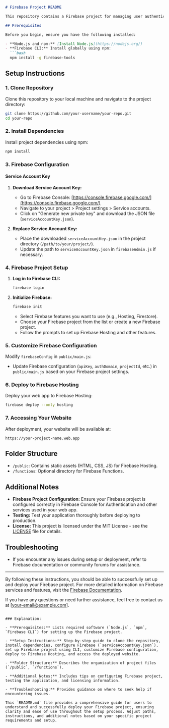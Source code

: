 ```markdown
# Firebase Project README

This repository contains a Firebase project for managing user authentication and hosting a web application. Follow the steps below to set up, configure, and deploy the project.

## Prerequisites

Before you begin, ensure you have the following installed:

- **Node.js and npm:** [Install Node.js](https://nodejs.org/)
- **Firebase CLI:** Install globally using npm:
  ```bash
  npm install -g firebase-tools
  ```

## Setup Instructions

### 1. Clone Repository

Clone this repository to your local machine and navigate to the project directory:

```bash
git clone https://github.com/your-username/your-repo.git
cd your-repo
```

### 2. Install Dependencies

Install project dependencies using npm:

```bash
npm install
```

### 3. Firebase Configuration

#### Service Account Key

1. **Download Service Account Key:**
   - Go to Firebase Console: [https://console.firebase.google.com/](https://console.firebase.google.com/)
   - Navigate to your project > Project settings > Service accounts.
   - Click on "Generate new private key" and download the JSON file (`serviceAccountKey.json`).

2. **Replace Service Account Key:**
   - Place the downloaded `serviceAccountKey.json` in the project directory (`/path/to/your/project/`).
   - Update the path to `serviceAccountKey.json` in `firebaseAdmin.js` if necessary.

### 4. Firebase Project Setup

1. **Log in to Firebase CLI:**
   ```bash
   firebase login
   ```

2. **Initialize Firebase:**
   ```bash
   firebase init
   ```
   - Select Firebase features you want to use (e.g., Hosting, Firestore).
   - Choose your Firebase project from the list or create a new Firebase project.
   - Follow the prompts to set up Firebase Hosting and other features.

### 5. Customize Firebase Configuration

Modify `firebaseConfig` in `public/main.js`:
- Update Firebase configuration (`apiKey`, `authDomain`, `projectId`, etc.) in `public/main.js` based on your Firebase project settings.

### 6. Deploy to Firebase Hosting

Deploy your web app to Firebase Hosting:
```bash
firebase deploy --only hosting
```

### 7. Accessing Your Website

After deployment, your website will be available at:
```
https://your-project-name.web.app
```

## Folder Structure

- `/public`: Contains static assets (HTML, CSS, JS) for Firebase Hosting.
- `/functions`: Optional directory for Firebase Functions.

## Additional Notes

- **Firebase Project Configuration:** Ensure your Firebase project is configured correctly in Firebase Console for Authentication and other services used in your web app.
- **Testing:** Test your application thoroughly before deploying to production.
- **License:** This project is licensed under the MIT License - see the [LICENSE](LICENSE) file for details.

## Troubleshooting

- If you encounter any issues during setup or deployment, refer to Firebase documentation or community forums for assistance.

---

By following these instructions, you should be able to successfully set up and deploy your Firebase project. For more detailed information on Firebase services and features, visit the [Firebase Documentation](https://firebase.google.com/docs).

If you have any questions or need further assistance, feel free to contact us at [your-email@example.com].

```

### Explanation:

- **Prerequisites:** Lists required software (`Node.js`, `npm`, `Firebase CLI`) for setting up the Firebase project.

- **Setup Instructions:** Step-by-step guide to clone the repository, install dependencies, configure Firebase (`serviceAccountKey.json`), set up Firebase project using CLI, customize Firebase configuration, deploy to Firebase Hosting, and access the deployed website.

- **Folder Structure:** Describes the organization of project files (`/public`, `/functions`).

- **Additional Notes:** Includes tips on configuring Firebase project, testing the application, and licensing information.

- **Troubleshooting:** Provides guidance on where to seek help if encountering issues.

This `README.md` file provides a comprehensive guide for users to understand and successfully deploy your Firebase project, ensuring clarity and ease of use throughout the setup process. Adjust paths, instructions, and additional notes based on your specific project requirements and setup.